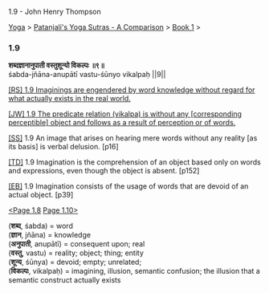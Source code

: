1.9 - John Henry Thompson 

[Yoga](../../../yoga.html)‎ > ‎[Patanjali's Yoga Sutras - A Comparison](../../patanjani.html)‎ > ‎[Book 1](../book-1.html)‎ > ‎

### 1.9

**शब्दज्ञानानुपाती वस्तुशून्यो विकल्पः ॥९॥**  
śabda-jñāna-anupātī vastu-śūnyo vikalpaḥ ||9||  
  
  
[\[RS\] 1.9 Imaginings are engendered by word knowledge without regard for what actually exists in the real world.](http://www.ashtangayoga.info/philosophy/yoga-sutra-patanjali/chapter-1/item/shabda-jnana-anupati-vastu-shunyo-vikalpah/)  
  
[\[JW\] 1.9 The predicate relation (vikalpa) is without any \[corresponding perceptible\] object and follows as a result of perception or of words.](http://books.google.com/books?id=YzFImjtOxUwC&pg=PA26&ci=177%2C594%2C715%2C89&source=bookclip)  
  
[\[SS\]](http://www.amazon.com/Yoga-Sutras-Patanjali-Commentary-Satchidananda/dp/0932040381) 1.9 An image that arises on hearing mere words without any reality \[as its basis\] is verbal delusion. \[p16\]  
  
[\[TD\]](http://www.amazon.com/Heart-Yoga-Developing-Personal-Practice/dp/089281764X/ref=sr_1_5?ie=UTF8&qid=1326228195&sr=8-5) 1.9 Imagination is the comprehension of an object based only on words and expressions, even though the object is absent. \[p152\]  
  
[\[EB\]](http://www.amazon.com/Yoga-Sutras-Patanjali-Translation-Commentary/dp/0865477361/ref=sr_1_1?ie=UTF8&s=books&qid=1250508322&sr=1-1) 1.9 Imagination consists of the usage of words that are devoid of an actual object. \[p39\]  
  
[<Page 1.8](18.html) [Page 1.10>](110-1.html)  

(**शब्द**, śabda) = word  
(**ज्ञान**, jñāna) = knowledge  
(**अनुपाती**, anupātī) = consequent upon; real  
(**वस्तु**, vastu) = reality; object; thing; entity  
(**शून्य**, śūnya) = devoid; empty; unrelated;  
(**विकल्पः**, vikalpaḥ) = imagining, illusion, semantic confusion; the illusion that a semantic construct actually exists

